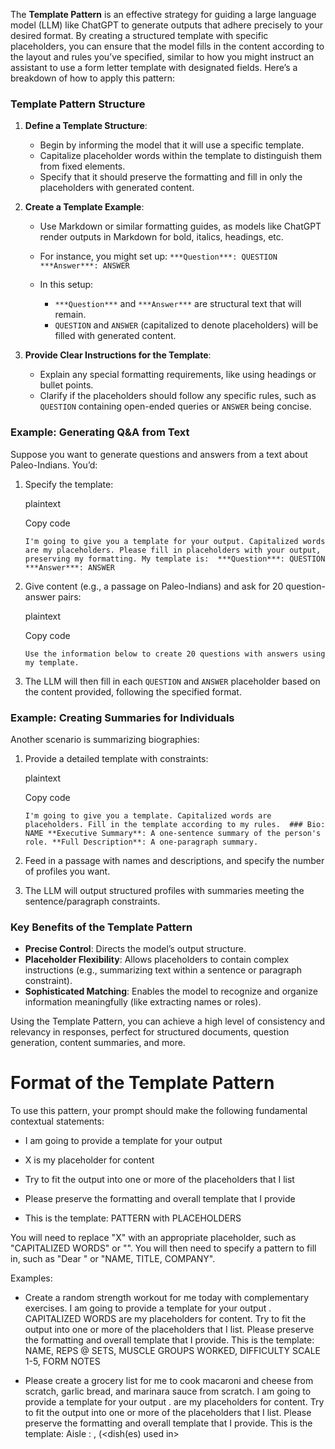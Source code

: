 The **Template Pattern** is an effective strategy for guiding a large language model (LLM) like ChatGPT to generate outputs that adhere precisely to your desired format. By creating a structured template with specific placeholders, you can ensure that the model fills in the content according to the layout and rules you’ve specified, similar to how you might instruct an assistant to use a form letter template with designated fields. Here’s a breakdown of how to apply this pattern:

### Template Pattern Structure

1. **Define a Template Structure**:
    
    - Begin by informing the model that it will use a specific template.
    - Capitalize placeholder words within the template to distinguish them from fixed elements.
    - Specify that it should preserve the formatting and fill in only the placeholders with generated content.
2. **Create a Template Example**:
    
    - Use Markdown or similar formatting guides, as models like ChatGPT render outputs in Markdown for bold, italics, headings, etc.
    - For instance, you might set up:
        `***Question***: QUESTION 
        ***Answer***: ANSWER`
        
    - In this setup:
        - `***Question***` and `***Answer***` are structural text that will remain.
        - `QUESTION` and `ANSWER` (capitalized to denote placeholders) will be filled with generated content.
3. **Provide Clear Instructions for the Template**:
    
    - Explain any special formatting requirements, like using headings or bullet points.
    - Clarify if the placeholders should follow any specific rules, such as `QUESTION` containing open-ended queries or `ANSWER` being concise.

### Example: Generating Q&A from Text

Suppose you want to generate questions and answers from a text about Paleo-Indians. You’d:

1. Specify the template:
    
    plaintext
    
    Copy code
    
    `I'm going to give you a template for your output. Capitalized words are my placeholders. Please fill in placeholders with your output, preserving my formatting. My template is:  ***Question***: QUESTION ***Answer***: ANSWER`
    
2. Give content (e.g., a passage on Paleo-Indians) and ask for 20 question-answer pairs:
    
    plaintext
    
    Copy code
    
    `Use the information below to create 20 questions with answers using my template.`
    
3. The LLM will then fill in each `QUESTION` and `ANSWER` placeholder based on the content provided, following the specified format.

### Example: Creating Summaries for Individuals

Another scenario is summarizing biographies:

1. Provide a detailed template with constraints:
    
    plaintext
    
    Copy code
    
    `I'm going to give you a template. Capitalized words are placeholders. Fill in the template according to my rules.  ### Bio: NAME **Executive Summary**: A one-sentence summary of the person's role. **Full Description**: A one-paragraph summary.`
    
2. Feed in a passage with names and descriptions, and specify the number of profiles you want.
3. The LLM will output structured profiles with summaries meeting the sentence/paragraph constraints.

### Key Benefits of the Template Pattern

- **Precise Control**: Directs the model’s output structure.
- **Placeholder Flexibility**: Allows placeholders to contain complex instructions (e.g., summarizing text within a sentence or paragraph constraint).
- **Sophisticated Matching**: Enables the model to recognize and organize information meaningfully (like extracting names or roles).

Using the Template Pattern, you can achieve a high level of consistency and relevancy in responses, perfect for structured documents, question generation, content summaries, and more.

# Format of the Template Pattern

To use this pattern, your prompt should make the following fundamental contextual statements:

- I am going to provide a template for your output
    
- X is my placeholder for content
    
- Try to fit the output into one or more of the placeholders that I list
    
- Please preserve the formatting and overall template that I provide
    
- This is the template: PATTERN with PLACEHOLDERS
    

You will need to replace "X" with an appropriate placeholder, such as "CAPITALIZED WORDS" or "<PLACEHOLDER>". You will then need to specify a pattern to fill in, such as "Dear <FULL NAME>" or "NAME, TITLE, COMPANY".

Examples:

- Create a random strength workout for me today with complementary exercises. I am going to provide a template for your output . CAPITALIZED WORDS are my placeholders for content. Try to fit the output into one or more of the placeholders that I list. Please preserve the formatting and overall template that I provide. This is the template: NAME, REPS @ SETS, MUSCLE GROUPS WORKED, DIFFICULTY SCALE 1-5, FORM NOTES
    
- Please create a grocery list for me to cook macaroni and cheese from scratch, garlic bread, and marinara sauce from scratch. I am going to provide a template for your output . <placeholder> are my placeholders for content. Try to fit the output into one or more of the placeholders that I list. Please preserve the formatting and overall template that I provide. This is the template: Aisle <name of aisle>: <item needed from aisle>, <qty> (<dish(es) used in>